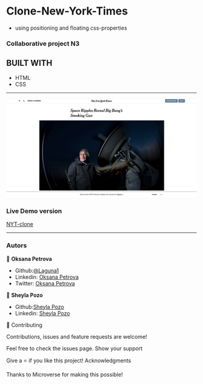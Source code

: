 # Clone-New-York-Times 
- using positioning and floating css-properties

### Collaborative project N3

## BUILT WITH

- HTML
- CSS

---

![Example](./img/Screen.png)

### Live Demo version

[NYT-clone](https://laguna1.github.io/Clone-New-York-Times/)

---

### Autors

👤 **Oksana Petrova**
- Github:[@Laguna1](https://github.com/Laguna1)
- Linkedin: [Oksana Petrova](https://www.linkedin.com/in/oksana-petrova-005bb0145/)
 - Twitter: [Oksana Petrova](https://twitter.com/OksanaP48303303)


👤 **Sheyla Pozo**
- Github:[Sheyla Pozo](https://github.com/sheylaPozo)
- Linkedin: [Sheyla Pozo](https://www.linkedin.com/in/sheypozo/)



🤝 Contributing

Contributions, issues and feature requests are welcome!

Feel free to check the issues page. Show your support

Give a ⭐️ if you like this project! Acknowledgments

Thanks to Microverse for making this possible!
